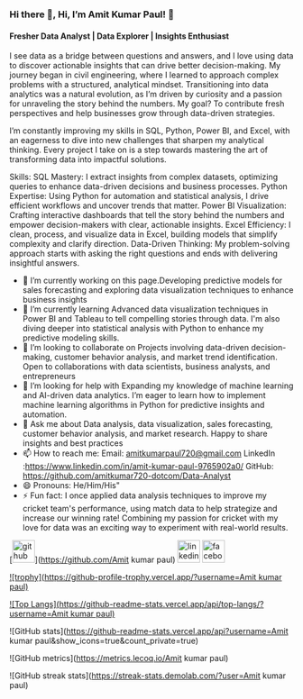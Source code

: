 ### Hi there 👋, Hi, I’m Amit Kumar Paul! 👋
#### Fresher Data Analyst | Data Explorer | Insights Enthusiast
I see data as a bridge between questions and answers, and I love using data to discover actionable insights that can drive better decision-making. My journey began in civil engineering, where I learned to approach complex problems with a structured, analytical mindset. Transitioning into data analytics was a natural evolution, as I’m driven by curiosity and a passion for unraveling the story behind the numbers. My goal? To contribute fresh perspectives and help businesses grow through data-driven strategies.

I’m constantly improving my skills in SQL, Python, Power BI, and Excel, with an eagerness to dive into new challenges that sharpen my analytical thinking. Every project I take on is a step towards mastering the art of transforming data into impactful solutions.

Skills: 
SQL Mastery: I extract insights from complex datasets, optimizing queries to enhance data-driven decisions and business processes. 
Python Expertise: Using Python for automation and statistical analysis, I drive efficient workflows and uncover trends that matter. 
Power BI Visualization: Crafting interactive dashboards that tell the story behind the numbers and empower decision-makers with clear, actionable insights. 
Excel Efficiency: I clean, process, and visualize data in Excel, building models that simplify complexity and clarify direction. 
Data-Driven Thinking: My problem-solving approach starts with asking the right questions and ends with delivering insightful answers.

- 🔭 I’m currently working on this page.Developing predictive models for sales forecasting and exploring data visualization techniques to enhance business insights 
- 🌱 I’m currently learning Advanced data visualization techniques in Power BI and Tableau to tell compelling stories through data. I'm also diving deeper into statistical analysis with Python to enhance my predictive modeling skills. 
- 👯 I’m looking to collaborate on Projects involving data-driven decision-making, customer behavior analysis, and market trend identification. Open to collaborations with data scientists, business analysts, and entrepreneurs 
- 🤔 I’m looking for help with Expanding my knowledge of machine learning and AI-driven data analytics. I’m eager to learn how to implement machine learning algorithms in Python for predictive insights and automation. 
- 💬 Ask me about Data analysis, data visualization, sales forecasting, customer behavior analysis, and market research. Happy to share insights and best practices 
- 📫 How to reach me: Email: amitkumarpaul720@gmail.com  LinkedIn :https://www.linkedin.com/in/amit-kumar-paul-9765902a0/ GitHub: https://github.com/amitkumar720-dotcom/Data-Analyst 
- 😄 Pronouns: He/Him/His" 
- ⚡ Fun fact: I once applied data analysis techniques to improve my cricket team's performance, using match data to help strategize and increase our winning rate! Combining my passion for cricket with my love for data was an exciting way to experiment with real-world results. 


[<img src='https://cdn.jsdelivr.net/npm/simple-icons@3.0.1/icons/github.svg' alt='github' height='40'>](https://github.com/Amit kumar paul)  [<img src='https://cdn.jsdelivr.net/npm/simple-icons@3.0.1/icons/linkedin.svg' alt='linkedin' height='40'>](https://www.linkedin.com/in/amit-kumar-paul-9765902a0/)  [<img src='https://cdn.jsdelivr.net/npm/simple-icons@3.0.1/icons/facebook.svg' alt='facebook' height='40'>](https://www.facebook.com/https://www.facebook.com/profile.php?id=100024895443850&mibextid=ZbWKwL)  

[![trophy](https://github-profile-trophy.vercel.app/?username=Amit kumar paul)](https://github.com/ryo-ma/github-profile-trophy)

[![Top Langs](https://github-readme-stats.vercel.app/api/top-langs/?username=Amit kumar paul)](https://github.com/anuraghazra/github-readme-stats)

![GitHub stats](https://github-readme-stats.vercel.app/api?username=Amit kumar paul&show_icons=true&count_private=true)  

![GitHub metrics](https://metrics.lecoq.io/Amit kumar paul)  

![GitHub streak stats](https://streak-stats.demolab.com/?user=Amit kumar paul)  

